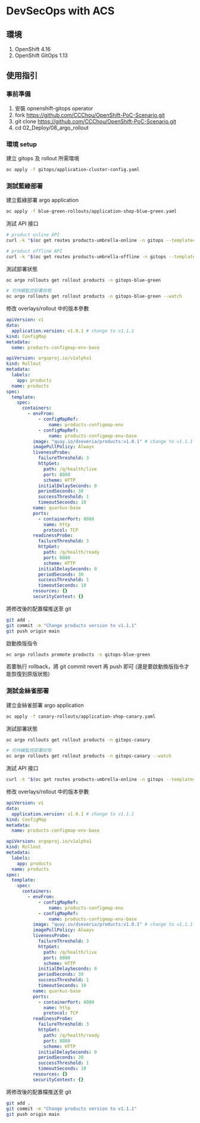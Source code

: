# DevSecOps with ACS

## 環境
1. OpenShift 4.16
2. OpenShift GitOps 1.13


## 使用指引

### 事前準備
1. 安裝 opnenshift-gitops operator
2. fork https://github.com/CCChou/OpenShift-PoC-Scenario.git
3. git clone https://github.com/CCChou/OpenShift-PoC-Scenario.git
4. cd 02_Deploy/08_argo_rollout

### 環境 setup

建立 gitops 及 rollout 所需環境
```bash
oc apply -f gitops/application-cluster-config.yaml
```

### 測試藍綠部署

建立藍綠部署 argo application
```bash
oc apply -f blue-green-rollouts/application-shop-blue-green.yaml
```

測試 API 接口
```bash
# product online API
curl -k "$(oc get routes products-umbrella-online -n gitops --template='https://{{.spec.host}}')/products" | jq;

# product offline API
curl -k "$(oc get routes products-umbrella-offline -n gitops --template='https://{{.spec.host}}')/products" | jq;
```

測試部署狀態
```bash
oc argo rollouts get rollout products -n gitops-blue-green

# 可持續監控部署狀態
oc argo rollouts get rollout products -n gitops-blue-green --watch 
```

修改 overlays/rollout 中的版本參數
```yaml
apiVersion: v1
data:
  application.version: v1.0.1 # change to v1.1.1
kind: ConfigMap
metadata:
  name: products-configmap-env-base
```

```yaml
apiVersion: argoproj.io/v1alpha1
kind: Rollout
metadata:
  labels:
    app: products
  name: products
spec:
  template:
    spec:
      containers:
        - envFrom:
            - configMapRef:
                name: products-configmap-env
            - configMapRef:
                name: products-configmap-env-base
          image: "quay.io/dseveria/products:v1.0.1" # change to v1.1.1
          imagePullPolicy: Always
          livenessProbe:
            failureThreshold: 3
            httpGet:
              path: /q/health/live
              port: 8080
              scheme: HTTP
            initialDelaySeconds: 0
            periodSeconds: 30
            successThreshold: 1
            timeoutSeconds: 10
          name: quarkus-base
          ports:
            - containerPort: 8080
              name: http
              protocol: TCP
          readinessProbe:
            failureThreshold: 3
            httpGet:
              path: /q/health/ready
              port: 8080
              scheme: HTTP
            initialDelaySeconds: 0
            periodSeconds: 30
            successThreshold: 1
            timeoutSeconds: 10
          resources: {}
          securityContext: {}
```

將修改後的配置檔推送至 git
```bash
git add .
git commit -m "Change products version to v1.1.1"
git push origin main
```

啟動換版指令
```bash
oc argo rollouts promote products -n gitops-blue-green
```

若要執行 rollback，將 git commit revert 再 push 即可 (還是要啟動換版指令才能恢復到原版狀態)

### 測試金絲雀部署

建立金絲雀部署 argo application
```bash
oc apply -f canary-rollouts/application-shop-canary.yaml
```

測試部署狀態
```bash
oc argo rollouts get rollout products -n gitops-canary

# 可持續監控部署狀態
oc argo rollouts get rollout products -n gitops-canary --watch
```

測試 API 接口
```bash
curl -k "$(oc get routes products-umbrella-online -n gitops --template='https://{{.spec.host}}')/products" | jq
```

修改 overlays/rollout 中的版本參數
```yaml
apiVersion: v1
data:
  application.version: v1.0.1 # change to v1.1.1
kind: ConfigMap
metadata:
  name: products-configmap-env-base
```

```yaml
apiVersion: argoproj.io/v1alpha1
kind: Rollout
metadata:
  labels:
    app: products
  name: products
spec:
  template:
    spec:
      containers:
        - envFrom:
            - configMapRef:
                name: products-configmap-env
            - configMapRef:
                name: products-configmap-env-base
          image: "quay.io/dseveria/products:v1.0.1" # change to v1.1.1
          imagePullPolicy: Always
          livenessProbe:
            failureThreshold: 3
            httpGet:
              path: /q/health/live
              port: 8080
              scheme: HTTP
            initialDelaySeconds: 0
            periodSeconds: 30
            successThreshold: 1
            timeoutSeconds: 10
          name: quarkus-base
          ports:
            - containerPort: 8080
              name: http
              protocol: TCP
          readinessProbe:
            failureThreshold: 3
            httpGet:
              path: /q/health/ready
              port: 8080
              scheme: HTTP
            initialDelaySeconds: 0
            periodSeconds: 30
            successThreshold: 1
            timeoutSeconds: 10
          resources: {}
          securityContext: {}
```

將修改後的配置檔推送至 git
```bash
git add .
git commit -m "Change products version to v1.1.1"
git push origin main
```